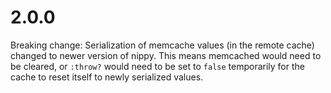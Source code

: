# 2.0.0

Breaking change: Serialization of memcache values (in the remote cache)
changed to newer version of nippy. This means memcached would need to be
cleared, or `:throw?` would need to be set to `false` temporarily for the cache
to reset itself to newly serialized values.
